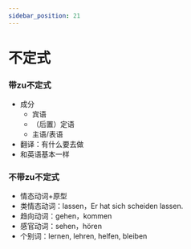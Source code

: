 ```yaml
---
sidebar_position: 21
---
```


# 不定式

### 带zu不定式

* 成分
  * 宾语
  * （后置）定语
  * 主语/表语
* 翻译：有什么要去做
* 和英语基本一样

### 不带zu不定式

* 情态动词+原型
* 类情态动词：lassen，Er hat sich scheiden lassen.
* 趋向动词：gehen，kommen
* 感官动词：sehen，hören
* 个别词：lernen, lehren, helfen, bleiben
